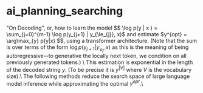 # ai_planning_searching


"On Decoding", or, how to learn the model $$ \log p(y | x ) = \sum_{j=0}^{m-1} \log p(y_{j+1} | y_{\le_{j}}, x)$ and estimate $y^{opt} = \arg\max_{y} p(y|x) $$, using a transformer architecture. (Note that the sum is over terms of the form $\log p(y_{j+1} | y_{\le_{j}}, x)$ as this is the meaning of being autoregressive--to generative the locally next token, we condition on all previously generated tokens.) \\
This estimation is exponential in the length of the decoded string $y$. (To be precise it is $y^{|V|}$ where $V$ is the vocabulary size).\\
The following methods reduce the search space of large language model inference while approximating the optimal $y^{opt}$.\\
